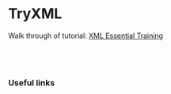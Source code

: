 # TryXML
Walk through of tutorial: [XML Essential Training](https://www.linkedin.com/learning-login/share?forceAccount=false&redirect=https%3A%2F%2Fwww.linkedin.com%2Flearning%2Fxml-essential-training-2%3Ftrk%3Dshare_ent_url)



&nbsp;
----
### Useful links ###
